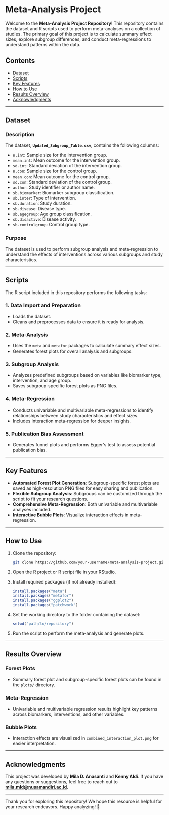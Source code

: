 # Meta-Analysis Project

Welcome to the **Meta-Analysis Project Repository**! This repository contains the dataset and R scripts used to perform meta-analyses on a collection of studies. The primary goal of this project is to calculate summary effect sizes, explore subgroup differences, and conduct meta-regressions to understand patterns within the data.

## Contents

- [Dataset](#dataset)
- [Scripts](#scripts)
- [Key Features](#key-features)
- [How to Use](#how-to-use)
- [Results Overview](#results-overview)
- [Acknowledgments](#acknowledgments)

---

## Dataset

### Description
The dataset, **`Updated_Subgroup_Table.csv`**, contains the following columns:

- `n.int`: Sample size for the intervention group.
- `mean.int`: Mean outcome for the intervention group.
- `sd.int`: Standard deviation of the intervention group.
- `n.con`: Sample size for the control group.
- `mean.con`: Mean outcome for the control group.
- `sd.con`: Standard deviation of the control group.
- `author`: Study identifier or author name.
- `sb.biomarker`: Biomarker subgroup classification.
- `sb.inter`: Type of intervention.
- `sb.duration`: Study duration.
- `sb.disease`: Disease type.
- `sb.agegroup`: Age group classification.
- `sb.disactive`: Disease activity.
- `sb.controlgroup`: Control group type.

### Purpose
The dataset is used to perform subgroup analysis and meta-regression to understand the effects of interventions across various subgroups and study characteristics.

---

## Scripts

The R script included in this repository performs the following tasks:

### 1. **Data Import and Preparation**
- Loads the dataset.
- Cleans and preprocesses data to ensure it is ready for analysis.

### 2. **Meta-Analysis**
- Uses the `meta` and `metafor` packages to calculate summary effect sizes.
- Generates forest plots for overall analysis and subgroups.

### 3. **Subgroup Analysis**
- Analyzes predefined subgroups based on variables like biomarker type, intervention, and age group.
- Saves subgroup-specific forest plots as PNG files.

### 4. **Meta-Regression**
- Conducts univariable and multivariable meta-regressions to identify relationships between study characteristics and effect sizes.
- Includes interaction meta-regression for deeper insights.

### 5. **Publication Bias Assessment**
- Generates funnel plots and performs Egger's test to assess potential publication bias.

---

## Key Features

- **Automated Forest Plot Generation**: Subgroup-specific forest plots are saved as high-resolution PNG files for easy sharing and publication.
- **Flexible Subgroup Analysis**: Subgroups can be customized through the script to fit your research questions.
- **Comprehensive Meta-Regression**: Both univariable and multivariable analyses included.
- **Interactive Bubble Plots**: Visualize interaction effects in meta-regression.

---

## How to Use

1. Clone the repository:
   ```bash
   git clone https://github.com/your-username/meta-analysis-project.git
   ```

2. Open the R project or R script file in your RStudio.

3. Install required packages (if not already installed):
   ```R
   install.packages("meta")
   install.packages("metafor")
   install.packages("ggplot2")
   install.packages("patchwork")
   ```

4. Set the working directory to the folder containing the dataset:
   ```R
   setwd("path/to/repository")
   ```

5. Run the script to perform the meta-analysis and generate plots.

---

## Results Overview

### Forest Plots
- Summary forest plot and subgroup-specific forest plots can be found in the `plots/` directory.

### Meta-Regression
- Univariable and multivariable regression results highlight key patterns across biomarkers, interventions, and other variables.

### Bubble Plots
- Interaction effects are visualized in `combined_interaction_plot.png` for easier interpretation.

---

## Acknowledgments

This project was developed by **Mila D. Anasanti** and **Kenny Aldi**. If you have any questions or suggestions, feel free to reach out to **mila.mld@nusamandiri.ac.id**.

---

Thank you for exploring this repository! We hope this resource is helpful for your research endeavors. Happy analyzing! 🚀
